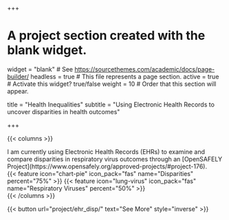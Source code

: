 +++
# A project section created with the blank widget.
widget = "blank"  # See https://sourcethemes.com/academic/docs/page-builder/
headless = true  # This file represents a page section.
active = true # Activate this widget? true/false
weight = 10  # Order that this section will appear.

title = "Health Inequalities"
subtitle = "Using Electronic Health Records to uncover disparities in health outcomes"

+++

{{< columns >}}
<div class="col-md-6">
    I am currently using Electronic Health Records (EHRs) to examine and compare disparities in respiratory virus outcomes through an [OpenSAFELY Project](https://www.opensafely.org/approved-projects/#project-176).
</div>
<div class="col-md-6">
    {{< feature icon="chart-pie" icon_pack="fas" name="Disparities" percent="75%" >}}
    {{< feature icon="lung-virus" icon_pack="fas" name="Respiratory Viruses" percent="50%" >}}
</div>
{{< /columns >}}

{{< button url="project/ehr_disp/" text="See More" style="inverse" >}}